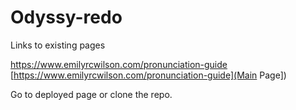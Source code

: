 # Odyssy-redo

Links to existing pages

https://www.emilyrcwilson.com/pronunciation-guide
[https://www.emilyrcwilson.com/pronunciation-guide](Main Page])

Go to deployed page or clone the repo.
